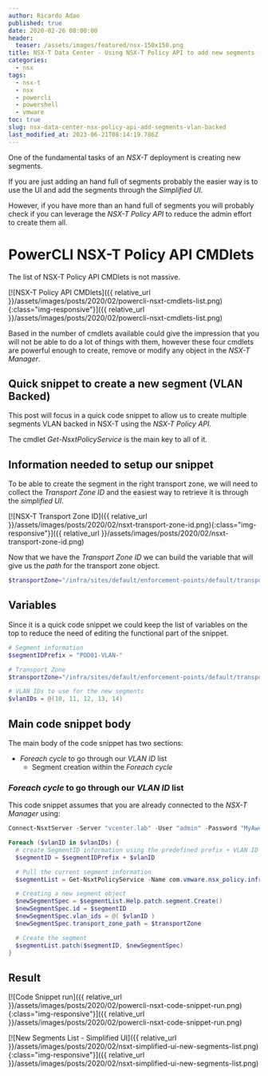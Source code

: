 ```yaml
---
author: Ricardo Adao
published: true
date: 2020-02-26 08:00:00
header:
  teaser: /assets/images/featured/nsx-150x150.png
title: NSX-T Data Center - Using NSX-T Policy API to add new segments (VLAN Backed)
categories:
  - nsx
tags:
  - nsx-t
  - nsx
  - powercli
  - powershell
  - vmware
toc: true
slug: nsx-data-center-nsx-policy-api-add-segments-vlan-backed
last_modified_at: 2023-06-21T08:14:19.786Z
---
```

One of the fundamental tasks of an _NSX-T_ deployment is creating new segments.

If you are just adding an hand full of segments probably the easier way is to use the UI and add the segments through the _Simplified UI_.

However, if you have more than an hand full of segments you will probably check if you can leverage the _NSX-T Policy API_ to reduce the admin effort to create them all.

# PowerCLI NSX-T Policy API CMDlets

The list of NSX-T Policy API CMDlets is not massive.

[![NSX-T Policy API CMDlets]({{ relative_url }}/assets/images/posts/2020/02/powercli-nsxt-cmdlets-list.png){:class="img-responsive"}]({{ relative_url }}/assets/images/posts/2020/02/powercli-nsxt-cmdlets-list.png)

Based in the number of cmdlets available could give the impression that you will not be able to do a lot of things with them, however these four cmdlets are powerful enough to create, remove or modify any object in the _NSX-T Manager_.

## Quick snippet to create a new segment (VLAN Backed)

This post will focus in a quick code snippet to allow us to create multiple segments VLAN backed in NSX-T using the _NSX-T Policy API_.

The cmdlet _Get-NsxtPolicyService_ is the main key to all of it.

## Information needed to setup our snippet

To be able to create the segment in the right transport zone, we will need to collect the _Transport Zone ID_ and the easiest way to retrieve it is through the _simplified UI_.

[![NSX-T Transport Zone ID]({{ relative_url }}/assets/images/posts/2020/02/nsxt-transport-zone-id.png){:class="img-responsive"}]({{ relative_url }}/assets/images/posts/2020/02/nsxt-transport-zone-id.png)

Now that we have the _Transport Zone ID_ we can build the variable that will give us the _path_ for the transport zone object.

```powershell
$transportZone="/infra/sites/default/enforcement-points/default/transport-zones/c8e7a995-573f-4001-9288-f4d5b5ee8789"
```

## Variables

Since it is a quick code snippet we could keep the list of variables on the top to reduce the need of editing the functional part of the snippet.

```powershell
# Segment information
$segmentIDPrefix = "POD01-VLAN-"

# Transport Zone
$transportZone="/infra/sites/default/enforcement-points/default/transport-zones/c8e7a995-573f-4001-9288-f4d5b5ee8789"

# VLAN IDs to use for the new segments
$vlanIDs = @(10, 11, 12, 13, 14)
```

## Main code snippet body

The main body of the code snippet has two sections:

* _Foreach cycle_ to go through our _VLAN ID_ list
  * Segment creation within the _Foreach cycle_

### _Foreach cycle_ to go through our _VLAN ID_ list

This code snippet assumes that you are already connected to the _NSX-T Manager_ using:

```powershell
Connect-NsxtServer -Server "vcenter.lab" -User "admin" -Password "MyAwesomePassword"
```

```powershell
Foreach ($vlanID in $vlanIDs) {
  # create SegmentID information using the predefined prefix + VLAN ID from the list
  $segmentID = $segmentIDPrefix + $vlanID

  # Pull the current segment information
  $segmentList = Get-NsxtPolicyService -Name com.vmware.nsx_policy.infra.segments

  # Creating a new segment object
  $newSegmentSpec = $segmentList.Help.patch.segment.Create()
  $newSegmentSpec.id = $segmentID
  $newSegmentSpec.vlan_ids = @( $vlanID )
  $newSegmentSpec.transport_zone_path = $transportZone

  # Create the segment
  $segmentList.patch($segmentID, $newSegmentSpec)
}
```

## Result

[![Code Snippet run]({{ relative_url }}/assets/images/posts/2020/02/powercli-nsxt-code-snippet-run.png){:class="img-responsive"}]({{ relative_url }}/assets/images/posts/2020/02/powercli-nsxt-code-snippet-run.png)


[![New Segments List - Simplified UI]({{ relative_url }}/assets/images/posts/2020/02/nsxt-simplified-ui-new-segments-list.png){:class="img-responsive"}]({{ relative_url }}/assets/images/posts/2020/02/nsxt-simplified-ui-new-segments-list.png)
